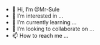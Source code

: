 - 👋 Hi, I’m @Mr-Sule
- 👀 I’m interested in ...
- 🌱 I’m currently learning ...
- 💞️ I’m looking to collaborate on ...
- 📫 How to reach me ...

<!---
Mr-Sule/Mr-Sule is a ✨ special ✨ repository because its `README.md` (this file) appears on your GitHub profile.
You can click the Preview link to take a look at your changes.
--->
